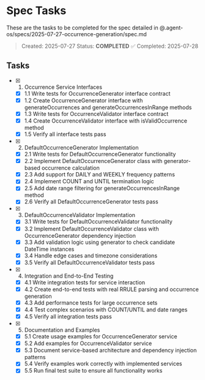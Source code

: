 # Spec Tasks

These are the tasks to be completed for the spec detailed in @.agent-os/specs/2025-07-27-occurrence-generation/spec.md

> Created: 2025-07-27
> Status: **COMPLETED** ✅
> Completed: 2025-07-28

## Tasks

- [x] 1. Occurrence Service Interfaces
  - [x] 1.1 Write tests for OccurrenceGenerator interface contract
  - [x] 1.2 Create OccurrenceGenerator interface with generateOccurrences and generateOccurrencesInRange methods
  - [x] 1.3 Write tests for OccurrenceValidator interface contract
  - [x] 1.4 Create OccurrenceValidator interface with isValidOccurrence method
  - [x] 1.5 Verify all interface tests pass

- [x] 2. DefaultOccurrenceGenerator Implementation
  - [x] 2.1 Write tests for DefaultOccurrenceGenerator functionality
  - [x] 2.2 Implement DefaultOccurrenceGenerator class with generator-based occurrence calculation
  - [x] 2.3 Add support for DAILY and WEEKLY frequency patterns
  - [x] 2.4 Implement COUNT and UNTIL termination logic
  - [x] 2.5 Add date range filtering for generateOccurrencesInRange method
  - [x] 2.6 Verify all DefaultOccurrenceGenerator tests pass

- [x] 3. DefaultOccurrenceValidator Implementation
  - [x] 3.1 Write tests for DefaultOccurrenceValidator functionality
  - [x] 3.2 Implement DefaultOccurrenceValidator class with OccurrenceGenerator dependency injection
  - [x] 3.3 Add validation logic using generator to check candidate DateTime instances
  - [x] 3.4 Handle edge cases and timezone considerations
  - [x] 3.5 Verify all DefaultOccurrenceValidator tests pass

- [x] 4. Integration and End-to-End Testing
  - [x] 4.1 Write integration tests for service interaction
  - [x] 4.2 Create end-to-end tests with real RRULE parsing and occurrence generation
  - [x] 4.3 Add performance tests for large occurrence sets
  - [x] 4.4 Test complex scenarios with COUNT/UNTIL and date ranges
  - [x] 4.5 Verify all integration tests pass

- [x] 5. Documentation and Examples
  - [x] 5.1 Create usage examples for OccurrenceGenerator service
  - [x] 5.2 Add examples for OccurrenceValidator service
  - [x] 5.3 Document service-based architecture and dependency injection patterns
  - [x] 5.4 Verify examples work correctly with implemented services
  - [x] 5.5 Run final test suite to ensure all functionality works